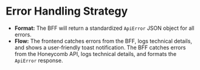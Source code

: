 # Error Handling Strategy

  * **Format:** The BFF will return a standardized `ApiError` JSON object for all errors.
  * **Flow:** The frontend catches errors from the BFF, logs technical details, and shows a user-friendly toast notification. The BFF catches errors from the Honeycomb API, logs technical details, and formats the `ApiError` response.
